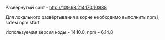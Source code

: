 Развёрнутый сайт - http://109.68.214.170:10888

Для локального развёртывания в корне необходимо выполнить npm i, затем npm start

Используемая версия ноды - 14.10.0, npm - 6.14.8
